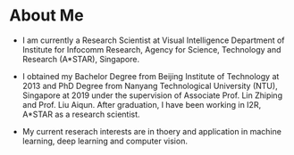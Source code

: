 # About Me
- I am currently a Research Scientist at Visual Intelligence Department of Institute for Infocomm Research, Agency for Science, Technology and Research (A*STAR), Singapore. 

- I obtained my Bachelor Degree from Beijing Institute of Technology at 2013 and PhD Degree from Nanyang Technological University (NTU), Singapore at 2019 under the supervision of Associate Prof. Lin Zhiping and Prof. Liu Aiqun. After graduation, I have been working in I2R, A*STAR as a research scientist.

- My current reserach interests are in thoery and application in machine learning, deep learning and computer vision.
